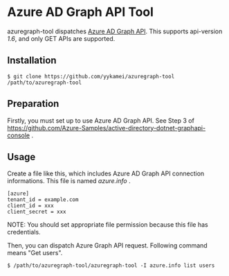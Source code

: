 # Azure AD Graph API Tool

azuregraph-tool dispatches [Azure AD Graph API][azure_ad_graph_api].
This supports api-version *1.6*, and only GET APIs are supported.

[azure_ad_graph_api]: https://azure.microsoft.com/en-us/documentation/articles/active-directory-graph-api/

## Installation

    $ git clone https://github.com/yykamei/azuregraph-tool /path/to/azuregraph-tool

## Preparation

Firstly, you must set up to use Azure AD Graph API.
See Step 3 of https://github.com/Azure-Samples/active-directory-dotnet-graphapi-console .

## Usage

Create a file like this, which includes Azure AD Graph API connection informations.
This file is named *azure.info* .

    [azure]
    tenant_id = example.com
    client_id = xxx
    client_secret = xxx

NOTE: You should set appropriate file permission because this file has credentials.

Then, you can dispatch Azure Graph API request.
Following command means "Get users".

    $ /path/to/azuregraph-tool/azuregraph-tool -I azure.info list users
